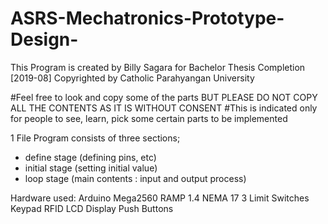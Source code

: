 # ASRS-Mechatronics-Prototype-Design-

This Program is created by Billy Sagara for Bachelor Thesis Completion
       [2019-08] Copyrighted by Catholic Parahyangan University 

#Feel free to look and copy some of the parts BUT PLEASE DO NOT COPY ALL THE CONTENTS AS IT IS WITHOUT CONSENT
#This is indicated only for people to see, learn, pick some certain parts to be implemented

1 File Program consists of three sections;
- define stage (defining pins, etc)
- initial stage (setting initial value)
- loop stage (main contents : input and output process)

Hardware used:
Arduino Mega2560
RAMP 1.4
NEMA 17
3 Limit Switches
Keypad
RFID
LCD Display
Push Buttons
